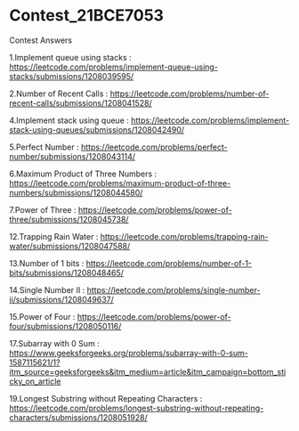 # Contest_21BCE7053
Contest Answers 

1.Implement queue using stacks : https://leetcode.com/problems/implement-queue-using-stacks/submissions/1208039595/

2.Number of Recent Calls : https://leetcode.com/problems/number-of-recent-calls/submissions/1208041528/

4.Implement stack using queue : https://leetcode.com/problems/implement-stack-using-queues/submissions/1208042490/

5.Perfect Number : https://leetcode.com/problems/perfect-number/submissions/1208043114/

6.Maximum Product of Three Numbers : https://leetcode.com/problems/maximum-product-of-three-numbers/submissions/1208044580/

7.Power of Three : https://leetcode.com/problems/power-of-three/submissions/1208045738/

12.Trapping Rain Water : https://leetcode.com/problems/trapping-rain-water/submissions/1208047588/

13.Number of 1 bits : https://leetcode.com/problems/number-of-1-bits/submissions/1208048465/

14.Single Number II : https://leetcode.com/problems/single-number-ii/submissions/1208049637/

15.Power of Four : https://leetcode.com/problems/power-of-four/submissions/1208050116/

17.Subarray with 0 Sum : https://www.geeksforgeeks.org/problems/subarray-with-0-sum-1587115621/1?itm_source=geeksforgeeks&itm_medium=article&itm_campaign=bottom_sticky_on_article

19.Longest Substring without Repeating Characters : https://leetcode.com/problems/longest-substring-without-repeating-characters/submissions/1208051928/



